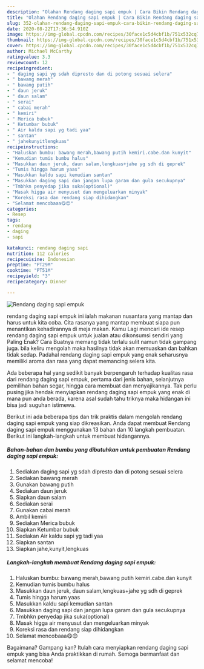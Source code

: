 ```yaml
---
description: "Olahan Rendang daging sapi empuk | Cara Bikin Rendang daging sapi empuk Yang Lezat Sekali"
title: "Olahan Rendang daging sapi empuk | Cara Bikin Rendang daging sapi empuk Yang Lezat Sekali"
slug: 352-olahan-rendang-daging-sapi-empuk-cara-bikin-rendang-daging-sapi-empuk-yang-lezat-sekali
date: 2020-08-22T17:36:54.910Z
image: https://img-global.cpcdn.com/recipes/30face1c5d4cbf1b/751x532cq70/rendang-daging-sapi-empuk-foto-resep-utama.jpg
thumbnail: https://img-global.cpcdn.com/recipes/30face1c5d4cbf1b/751x532cq70/rendang-daging-sapi-empuk-foto-resep-utama.jpg
cover: https://img-global.cpcdn.com/recipes/30face1c5d4cbf1b/751x532cq70/rendang-daging-sapi-empuk-foto-resep-utama.jpg
author: Michael McCarthy
ratingvalue: 3.3
reviewcount: 12
recipeingredient:
- " daging sapi yg sdah dipresto dan di potong sesuai selera"
- " bawang merah"
- " bawang putih"
- " daun jeruk"
- " daun salam"
- " serai"
- " cabai merah"
- " kemiri"
- " Merica bubuk"
- " Ketumbar bubuk"
- " Air kaldu sapi yg tadi yaa"
- " santan"
- " jahekunyitlengkuas"
recipeinstructions:
- "Haluskan bumbu: bawang merah,bawang putih kemiri.cabe.dan kunyit"
- "Kemudian tumis bumbu halus"
- "Masukkan daun jeruk, daun salam,lengkuas+jahe yg sdh di geprek"
- "Tumis hingga harum yaas"
- "Masukkan kaldu sapi kemudian santan"
- "Masukkan daging sapi dan jangan lupa garam dan gula secukupnya"
- "Tmbhkn penyedap jika suka(optional)"
- "Masak higga air menyusut dan mengeluarkan minyak"
- "Koreksi rasa dan rendang siap dihidangkan"
- "Selamat mencobaaa😋😊"
categories:
- Resep
tags:
- rendang
- daging
- sapi

katakunci: rendang daging sapi 
nutrition: 112 calories
recipecuisine: Indonesian
preptime: "PT29M"
cooktime: "PT51M"
recipeyield: "3"
recipecategory: Dinner

---
```



![Rendang daging sapi empuk](https://img-global.cpcdn.com/recipes/30face1c5d4cbf1b/751x532cq70/rendang-daging-sapi-empuk-foto-resep-utama.jpg)


rendang daging sapi empuk ini ialah makanan nusantara yang mantap dan harus untuk kita coba. Cita rasanya yang mantap membuat siapa pun menantikan kehadirannya di meja makan.
Kamu Lagi mencari ide resep rendang daging sapi empuk untuk jualan atau dikonsumsi sendiri yang Paling Enak? Cara Buatnya memang tidak terlalu sulit namun tidak gampang juga. bila keliru mengolah maka hasilnya tidak akan memuaskan dan bahkan tidak sedap. Padahal rendang daging sapi empuk yang enak seharusnya memiliki aroma dan rasa yang dapat memancing selera kita.

Ada beberapa hal yang sedikit banyak berpengaruh terhadap kualitas rasa dari rendang daging sapi empuk, pertama dari jenis bahan, selanjutnya pemilihan bahan segar, hingga cara membuat dan menyajikannya. Tak perlu pusing jika hendak menyiapkan rendang daging sapi empuk yang enak di mana pun anda berada, karena asal sudah tahu triknya maka hidangan ini bisa jadi suguhan istimewa.




Berikut ini ada beberapa tips dan trik praktis dalam mengolah rendang daging sapi empuk yang siap dikreasikan. Anda dapat membuat Rendang daging sapi empuk menggunakan 13 bahan dan 10 langkah pembuatan. Berikut ini langkah-langkah untuk membuat hidangannya.

<!--inarticleads1-->

##### Bahan-bahan dan bumbu yang dibutuhkan untuk pembuatan Rendang daging sapi empuk:

1. Sediakan  daging sapi yg sdah dipresto dan di potong sesuai selera
1. Sediakan  bawang merah
1. Gunakan  bawang putih
1. Sediakan  daun jeruk
1. Siapkan  daun salam
1. Sediakan  serai
1. Gunakan  cabai merah
1. Ambil  kemiri
1. Sediakan  Merica bubuk
1. Siapkan  Ketumbar bubuk
1. Sediakan  Air kaldu sapi yg tadi yaa
1. Siapkan  santan
1. Siapkan  jahe,kunyit,lengkuas




<!--inarticleads2-->

##### Langkah-langkah membuat Rendang daging sapi empuk:

1. Haluskan bumbu: bawang merah,bawang putih kemiri.cabe.dan kunyit
1. Kemudian tumis bumbu halus
1. Masukkan daun jeruk, daun salam,lengkuas+jahe yg sdh di geprek
1. Tumis hingga harum yaas
1. Masukkan kaldu sapi kemudian santan
1. Masukkan daging sapi dan jangan lupa garam dan gula secukupnya
1. Tmbhkn penyedap jika suka(optional)
1. Masak higga air menyusut dan mengeluarkan minyak
1. Koreksi rasa dan rendang siap dihidangkan
1. Selamat mencobaaa😋😊




Bagaimana? Gampang kan? Itulah cara menyiapkan rendang daging sapi empuk yang bisa Anda praktikkan di rumah. Semoga bermanfaat dan selamat mencoba!
